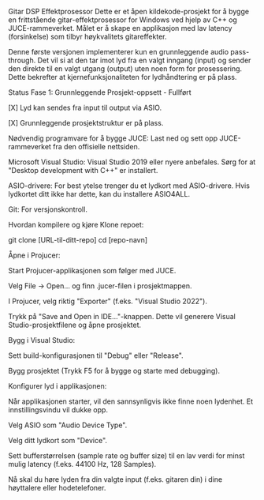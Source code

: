 Gitar DSP Effektprosessor
Dette er et åpen kildekode-prosjekt for å bygge en frittstående gitar-effektprosessor for Windows ved hjelp av C++ og JUCE-rammeverket. Målet er å skape en applikasjon med lav latency (forsinkelse) som tilbyr høykvalitets gitareffekter.

Denne første versjonen implementerer kun en grunnleggende audio pass-through. Det vil si at den tar imot lyd fra en valgt inngang (input) og sender den direkte til en valgt utgang (output) uten noen form for prosessering. Dette bekrefter at kjernefunksjonaliteten for lydhåndtering er på plass.

Status
Fase 1: Grunnleggende Prosjekt-oppsett - Fullført

[X] Lyd kan sendes fra input til output via ASIO.

[X] Grunnleggende prosjektstruktur er på plass.

Nødvendig programvare for å bygge
JUCE: Last ned og sett opp JUCE-rammeverket fra den offisielle nettsiden.

Microsoft Visual Studio: Visual Studio 2019 eller nyere anbefales. Sørg for at "Desktop development with C++" er installert.

ASIO-drivere: For best ytelse trenger du et lydkort med ASIO-drivere. Hvis lydkortet ditt ikke har dette, kan du installere ASIO4ALL.

Git: For versjonskontroll.

Hvordan kompilere og kjøre
Klone repoet:

git clone [URL-til-ditt-repo]
cd [repo-navn]

Åpne i Projucer:

Start Projucer-applikasjonen som følger med JUCE.

Velg File -> Open... og finn .jucer-filen i prosjektmappen.

I Projucer, velg riktig "Exporter" (f.eks. "Visual Studio 2022").

Trykk på "Save and Open in IDE..."-knappen. Dette vil generere Visual Studio-prosjektfilene og åpne prosjektet.

Bygg i Visual Studio:

Sett build-konfigurasjonen til "Debug" eller "Release".

Bygg prosjektet (Trykk F5 for å bygge og starte med debugging).

Konfigurer lyd i applikasjonen:

Når applikasjonen starter, vil den sannsynligvis ikke finne noen lydenhet. Et innstillingsvindu vil dukke opp.

Velg ASIO som "Audio Device Type".

Velg ditt lydkort som "Device".

Sett bufferstørrelsen (sample rate og buffer size) til en lav verdi for minst mulig latency (f.eks. 44100 Hz, 128 Samples).

Nå skal du høre lyden fra din valgte input (f.eks. gitaren din) i dine høyttalere eller hodetelefoner.
